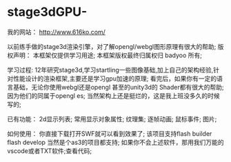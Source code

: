 # stage3dGPU-
我的网站：
http://www.616ko.com/

以前练手做的stage3d渲染引擎，对了解opengl/webgl图形原理有很大的帮助;
版权声明：
本框架仅提供学习用途;
本框架版权最终归属权归 badyoo 所有;

学习过程:
12年研究stage3d,学习startling一些图像基础,加上自己的架构经验,针对性能设计的渲染框架,主要还是学习gpu加速的原理;
看完后，如果你有一定的语言基础，无论你使用webgl还是opengl 甚至的unity3d的 Shader都有很大的帮助;因为他们的同属于opengl es;
当然架构上还是挺烂的，这是我上班没多久的时候写的;


已有功能：
2d显示列表;
常用显示对象属性;
纹理集;
逐帧动画;
鼠标事件;
图片;

如何使用：
你直接下载打开SWF就可以看到效果了;
该项目支持flash builder flash develop 当然是个as3的项目都支持;
如果你不会上述软件，那用我们万能的vscode或者TXT软件;查看代码;
